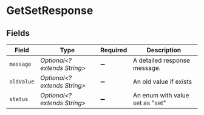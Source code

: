 # GetSetResponse


## Fields

| Field                           | Type                            | Required                        | Description                     |
| ------------------------------- | ------------------------------- | ------------------------------- | ------------------------------- |
| `message`                       | *Optional<? extends String>*    | :heavy_minus_sign:              | A detailed response message.    |
| `oldValue`                      | *Optional<? extends String>*    | :heavy_minus_sign:              | An old value if exists          |
| `status`                        | *Optional<? extends String>*    | :heavy_minus_sign:              | An enum with value set as "set" |